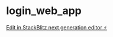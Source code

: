 # login_web_app

[Edit in StackBlitz next generation editor ⚡️](https://stackblitz.com/~/github.com/lecarlucci/login_web_app)